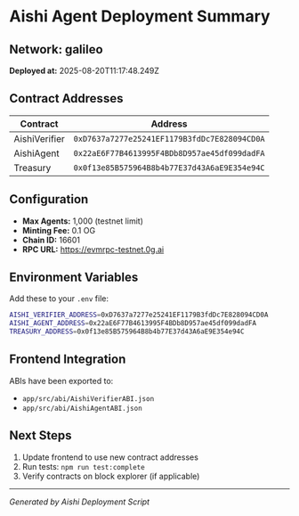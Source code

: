 # Aishi Agent Deployment Summary

## Network: galileo
**Deployed at:** 2025-08-20T11:17:48.249Z

## Contract Addresses

| Contract | Address |
|----------|---------|
| AishiVerifier | `0xD7637a7277e25241EF1179B3fdDc7E828094CD0A` |
| AishiAgent | `0x22aE6F77B4613995F4BDb8D957ae45df099dadFA` |
| Treasury | `0x0f13e85B575964B8b4b77E37d43A6aE9E354e94C` |

## Configuration

- **Max Agents:** 1,000 (testnet limit)
- **Minting Fee:** 0.1 OG
- **Chain ID:** 16601
- **RPC URL:** https://evmrpc-testnet.0g.ai

## Environment Variables

Add these to your `.env` file:

```bash
AISHI_VERIFIER_ADDRESS=0xD7637a7277e25241EF1179B3fdDc7E828094CD0A
AISHI_AGENT_ADDRESS=0x22aE6F77B4613995F4BDb8D957ae45df099dadFA
TREASURY_ADDRESS=0x0f13e85B575964B8b4b77E37d43A6aE9E354e94C
```

## Frontend Integration

ABIs have been exported to:
- `app/src/abi/AishiVerifierABI.json`
- `app/src/abi/AishiAgentABI.json`

## Next Steps

1. Update frontend to use new contract addresses
2. Run tests: `npm run test:complete`
3. Verify contracts on block explorer (if applicable)

---
*Generated by Aishi Deployment Script*
